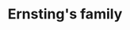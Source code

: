 ---
title: "Ernsting's family"
url: /dessau-rosslau/ernstings-family-ernst-zindel-strasse/
shop: Kleidung
---